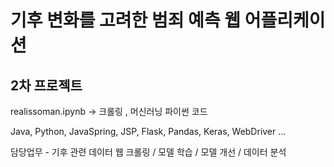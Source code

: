 # 기후 변화를 고려한 범죄 예측 웹 어플리케이션 
## 2차 프로젝트 

realissoman.ipynb  -> 크롤링 , 머신러닝 파이썬 코드 

Java, Python, JavaSpring, JSP, Flask, Pandas, Keras, WebDriver ... 

담당업무 - 기후 관련 데이터 웹 크롤링 / 모델 학습 / 모델 개선 / 데이터 분석
